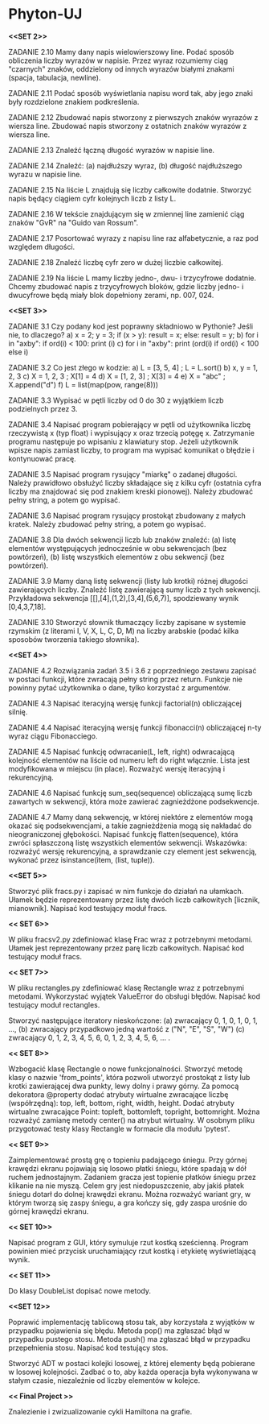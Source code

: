 # Phyton-UJ

**<<SET 2>>**

ZADANIE 2.10
Mamy dany napis wielowierszowy line. Podać sposób obliczenia liczby wyrazów w napisie. Przez wyraz rozumiemy ciąg "czarnych" znaków, oddzielony od innych wyrazów białymi znakami (spacja, tabulacja, newline).

ZADANIE 2.11
Podać sposób wyświetlania napisu word tak, aby jego znaki były rozdzielone znakiem podkreślenia.

ZADANIE 2.12
Zbudować napis stworzony z pierwszych znaków wyrazów z wiersza line. Zbudować napis stworzony z ostatnich znaków wyrazów z wiersza line.

ZADANIE 2.13
Znaleźć łączną długość wyrazów w napisie line.

ZADANIE 2.14
Znaleźć: (a) najdłuższy wyraz, (b) długość najdłuższego wyrazu w napisie line.

ZADANIE 2.15
Na liście L znajdują się liczby całkowite dodatnie. Stworzyć napis będący ciągiem cyfr kolejnych liczb z listy L.

ZADANIE 2.16
W tekście znajdującym się w zmiennej line zamienić ciąg znaków "GvR" na "Guido van Rossum".

ZADANIE 2.17
Posortować wyrazy z napisu line raz alfabetycznie, a raz pod względem długości.

ZADANIE 2.18
Znaleźć liczbę cyfr zero w dużej liczbie całkowitej.

ZADANIE 2.19
Na liście L mamy liczby jedno-, dwu- i trzycyfrowe dodatnie. Chcemy zbudować napis z trzycyfrowych bloków, gdzie liczby jedno- i dwucyfrowe będą miały blok dopełniony zerami, np. 007, 024.

**<<SET 3>>**

ZADANIE 3.1
Czy podany kod jest poprawny składniowo w Pythonie? Jeśli nie, to dlaczego?
a) x = 2; y = 3;
if (x > y):
    result = x;
else:
    result = y;
b) for i in "axby": if ord(i) < 100: print (i)
c) for i in "axby": print (ord(i) if ord(i) < 100 else i)

ZADANIE 3.2
Co jest złego w kodzie:
a) L = [3, 5, 4] ; L = L.sort()
b) x, y = 1, 2, 3
c) X = 1, 2, 3 ; X[1] = 4
d) X = [1, 2, 3] ; X[3] = 4
e) X = "abc" ; X.append("d")
f) L = list(map(pow, range(8)))

ZADANIE 3.3
Wypisać w pętli liczby od 0 do 30 z wyjątkiem liczb podzielnych przez 3.

ZADANIE 3.4
Napisać program pobierający w pętli od użytkownika liczbę rzeczywistą x (typ float) i wypisujący x oraz trzecią potęgę x. Zatrzymanie programu następuje po wpisaniu z klawiatury stop. Jeżeli użytkownik wpisze napis zamiast liczby, to program ma wypisać komunikat o błędzie i kontynuować pracę.

ZADANIE 3.5
Napisać program rysujący "miarkę" o zadanej długości. Należy prawidłowo obsłużyć liczby składające się z kilku cyfr (ostatnia cyfra liczby ma znajdować się pod znakiem kreski pionowej). Należy zbudować pełny string, a potem go wypisać.

ZADANIE 3.6
Napisać program rysujący prostokąt zbudowany z małych kratek. Należy zbudować pełny string, a potem go wypisać.

ZADANIE 3.8
Dla dwóch sekwencji liczb lub znaków znaleźć: (a) listę elementów występujących jednocześnie w obu sekwencjach (bez powtórzeń), (b) listę wszystkich elementów z obu sekwencji (bez powtórzeń).

ZADANIE 3.9
Mamy daną listę sekwencji (listy lub krotki) różnej długości zawierających liczby. Znaleźć listę zawierającą sumy liczb z tych sekwencji. Przykładowa sekwencja [[],[4],(1,2),[3,4],(5,6,7)], spodziewany wynik [0,4,3,7,18].

ZADANIE 3.10
Stworzyć słownik tłumaczący liczby zapisane w systemie rzymskim (z literami I, V, X, L, C, D, M) na liczby arabskie (podać kilka sposobów tworzenia takiego słownika).

**<<SET 4>>**

ZADANIE 4.2
Rozwiązania zadań 3.5 i 3.6 z poprzedniego zestawu zapisać w postaci funkcji, które zwracają pełny string przez return. Funkcje nie powinny pytać użytkownika o dane, tylko korzystać z argumentów.

ZADANIE 4.3
Napisać iteracyjną wersję funkcji factorial(n) obliczającej silnię.

ZADANIE 4.4
Napisać iteracyjną wersję funkcji fibonacci(n) obliczającej n-ty wyraz ciągu Fibonacciego.

ZADANIE 4.5
Napisać funkcję odwracanie(L, left, right) odwracającą kolejność elementów na liście od numeru left do right włącznie. Lista jest modyfikowana w miejscu (in place). Rozważyć wersję iteracyjną i rekurencyjną.

ZADANIE 4.6
Napisać funkcję sum_seq(sequence) obliczającą sumę liczb zawartych w sekwencji, która może zawierać zagnieżdżone podsekwencje.

ZADANIE 4.7
Mamy daną sekwencję, w której niektóre z elementów mogą okazać się podsekwencjami, a takie zagnieżdżenia mogą się nakładać do nieograniczonej głębokości. Napisać funkcję flatten(sequence), która zwróci spłaszczoną listę wszystkich elementów sekwencji. Wskazówka: rozważyć wersję rekurencyjną, a sprawdzanie czy element jest sekwencją, wykonać przez isinstance(item, (list, tuple)).

**<<SET 5>>**

Stworzyć plik fracs.py i zapisać w nim funkcje do działań na ułamkach. Ułamek będzie reprezentowany przez listę dwóch liczb całkowitych [licznik, mianownik]. Napisać kod testujący moduł fracs.

**<< SET 6>>**

W pliku fracsv2.py zdefiniować klasę Frac wraz z potrzebnymi metodami. Ułamek jest reprezentowany przez parę liczb całkowitych. Napisać kod testujący moduł fracs.

**<< SET 7>>**

W pliku rectangles.py zdefiniować klasę Rectangle wraz z potrzebnymi metodami. Wykorzystać wyjątek ValueError do obsługi błędów. Napisać kod testujący moduł rectangles.

Stworzyć następujące iteratory nieskończone:
(a) zwracający 0, 1, 0, 1, 0, 1, ...,
(b) zwracający przypadkowo jedną wartość z ("N", "E", "S", "W")
(c) zwracający 0, 1, 2, 3, 4, 5, 6, 0, 1, 2, 3, 4, 5, 6, ... .

**<< SET 8>>**

Wzbogacić klasę Rectangle o nowe funkcjonalności.
Stworzyć metodę klasy o nazwie 'from_points', która pozwoli utworzyć prostokąt z listy lub krotki zawierającej dwa punkty, lewy dolny i prawy górny.
Za pomocą dekoratora @property dodać atrybuty wirtualne zwracające liczbę (współrzędną): top, left, bottom, right, width, height. Dodać atrybuty wirtualne zwracające Point: topleft, bottomleft, topright, bottomright. Można rozważyć zamianę metody center() na atrybut wirtualny.
W osobnym pliku przygotować testy klasy Rectangle w formacie dla modułu 'pytest'.

**<< SET 9>>**

Zaimplementować prostą grę o topieniu padającego śniegu. Przy górnej krawędzi ekranu pojawiają się losowo płatki śniegu, które spadają w dół ruchem jednostajnym. Zadaniem gracza jest topienie płatków śniegu przez klikanie na nie myszą. Celem gry jest niedopuszczenie, aby jakiś płatek śniegu dotarł do dolnej krawędzi ekranu.
Można rozważyć wariant gry, w którym tworzą się zaspy śniegu, a gra kończy się, gdy zaspa urośnie do górnej krawędzi ekranu.

**<< SET 10>>**

Napisać program z GUI, który symuluje rzut kostką sześcienną. Program powinien mieć przycisk uruchamiający rzut kostką i etykietę wyświetlającą wynik.

**<< SET 11>>**

Do klasy DoubleList dopisać nowe metody.

**<<SET 12>>**

Poprawić implementację tablicową stosu tak, aby korzystała z wyjątków w przypadku pojawienia się błędu. Metoda pop() ma zgłaszać błąd w przypadku pustego stosu. Metoda push() ma zgłaszać błąd w przypadku przepełnienia stosu. Napisać kod testujący stos.

Stworzyć ADT w postaci kolejki losowej, z której elementy będą pobierane w losowej kolejności. Zadbać o to, aby każda operacja była wykonywana w stałym czasie, niezależnie od liczby elementów w kolejce.

**<< Final Project >>**

Znalezienie i zwizualizowanie cykli Hamiltona na grafie.